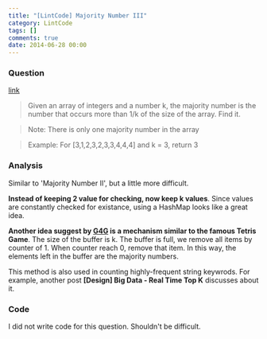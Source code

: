 ```yaml
---
title: "[LintCode] Majority Number III"
category: LintCode
tags: []
comments: true
date: 2014-06-28 00:00
---
```



### Question

[link](http://www.lintcode.com/en/problem/majority-number-iii/)

> Given an array of integers and a number k, the majority number is the number that occurs more than 1/k of the size of the array. Find it.

> Note: There is only one majority number in the array

> Example: For [3,1,2,3,2,3,3,4,4,4] and k = 3, return 3

### Analysis

Similar to 'Majority Number II', but a little more difficult.

**Instead of keeping 2 value for checking, now keep k values**. Since values are constantly checked for existance, using a HashMap looks like a great idea.

**Another idea suggest by [G4G](http://www.geeksforgeeks.org/given-an-array-of-of-size-n-finds-all-the-elements-that-appear-more-than-nk-times/) is a mechanism similar to the famous Tetris Game**. The size of the buffer is k. The buffer is full, we remove all items by counter of 1. When counter reach 0, remove that item. In this way, the elements left in the buffer are the majority numbers.

This method is also used in counting highly-frequent string keywrods. For example, another post **[Design] Big Data - Real Time Top K** discusses about it.

### Code

I did not write code for this question. Shouldn't be difficult.

